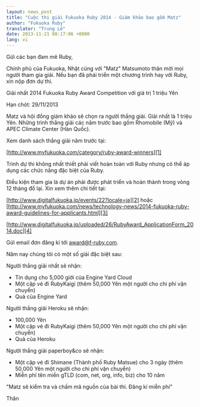```yaml
---
layout: news_post
title: "Cuộc thi giải Fukuoka Ruby 2014 - Giám khảo bao gồm Matz"
author: "Fukuoka Ruby"
translator: "Trung Lê"
date: 2013-11-21 08:17:06 +0000
lang: vi
---
```


Gửi các bạn đam mê Ruby,

Chính phủ của Fukuoka, Nhật cùng với "Matz" Matsumoto thân mời
mọi người tham gia giải. Nếu bạn đã phái triển một chương trình
hay với Ruby, xin nộp đơn dự thi.

Giải nhất 2014 Fukuoka Ruby Award Competition với giá trị 1 triệu Yên

Hạn chót: 29/11/2013

Matz và hội đồng giám khảo sẽ chọn ra người thắng giải. Giải nhất là
1 triệu Yên. Những trình thắng giải các năm trước bao gồm Rhomobile (Mỹ)
và APEC Climate Center (Hàn Quốc).

Xem danh sách thắng giải năm trước tại:

[http://www.myfukuoka.com/category/ruby-award-winners][1]

Trình dự thi không nhất thiết phải viết hoàn toàn với Ruby nhưng có thể
áp dụng các chức năng đặc biệt của Ruby.

Điều kiện tham gia là dự án phải được phát triển và hoàn thành trong vòng 12 tháng đổ lại.
Xin xem thêm chi tiết tại:

[http://www.digitalfukuoka.jp/events/22?locale=ja][2]
hoặc
[http://www.myfukuoka.com/news/technology-news/2014-fukuoka-ruby-award-guidelines-for-applicants.html][3]

[http://www.digitalfukuoka.jp/uploaded/26/RubyAward_ApplicationForm_2014.doc][4]

Gửi email đơn đăng kí tới [award@f-ruby.com][5].

Năm nay chúng tôi có một số giải đặc biệt sau:

Người thắng giải nhất sẽ nhận:

* Tín dụng cho 5,000 giời của Engine Yard Cloud
* Một cặp vé đi RubyKaigi (thêm 50,000 Yên một người cho chi phí vận chuyển)
* Quà của Engine Yard

Người thắng giải Heroku sẽ nhận:

* 100,000 Yên
* Một cặp vé đi RubyKaigi (thêm 50,000 Yên một người cho chi phí vận chuyển)
* Quà của Heroku

Người thắng giải paperboy&co sẽ nhận:

* Một cặp vé đi Shimane (Thành phố Ruby Matsue) cho 3 ngày (thêm 50,000 Yên một người cho chi phí vận chuyển)
* Miễn phí tên miền gTLD (com, net, org, info, biz) cho 10 năm

"Matz sẽ kiểm tra và chấm mã nguồn của bài thi. Đăng kí miễn phí"

Thân

[1]: http://www.myfukuoka.com/category/ruby-award-winners
[2]: http://www.digitalfukuoka.jp/events/22?locale=ja
[3]: http://www.myfukuoka.com/news/technology-news/2014-fukuoka-ruby-award-guidelines-for-applicants.html
[4]: http://www.digitalfukuoka.jp/uploaded/26/RubyAward_ApplicationForm_2014.doc
[5]: mailto:award@f-ruby.com
